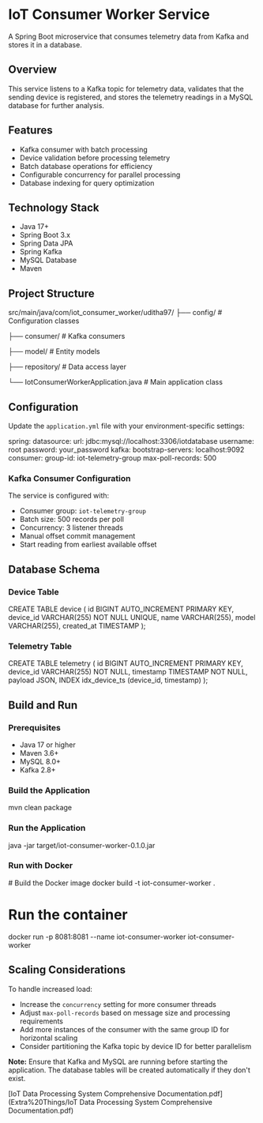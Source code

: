 IoT Consumer Worker Service
===========================

A Spring Boot microservice that consumes telemetry data from Kafka and stores it in a database.

Overview
--------

This service listens to a Kafka topic for telemetry data, validates that the sending device is registered, and stores the telemetry readings in a MySQL database for further analysis.

Features
--------

*   Kafka consumer with batch processing
*   Device validation before processing telemetry
*   Batch database operations for efficiency
*   Configurable concurrency for parallel processing
*   Database indexing for query optimization

Technology Stack
----------------

*   Java 17+
*   Spring Boot 3.x
*   Spring Data JPA
*   Spring Kafka
*   MySQL Database
*   Maven

Project Structure
-----------------

src/main/java/com/iot\_consumer\_worker/uditha97/
├── config/             # Configuration classes

├── consumer/           # Kafka consumers

├── model/             # Entity models

├── repository/        # Data access layer

└── IotConsumerWorkerApplication.java  # Main application class


Configuration
-------------

Update the `application.yml` file with your environment-specific settings:

spring:
datasource:
url: jdbc:mysql://localhost:3306/iotdatabase
username: root
password: your\_password
kafka:
bootstrap-servers: localhost:9092
consumer:
group-id: iot-telemetry-group
max-poll-records: 500


### Kafka Consumer Configuration

The service is configured with:

*   Consumer group: `iot-telemetry-group`
*   Batch size: 500 records per poll
*   Concurrency: 3 listener threads
*   Manual offset commit management
*   Start reading from earliest available offset

Database Schema
---------------

### Device Table

CREATE TABLE device (
id BIGINT AUTO\_INCREMENT PRIMARY KEY,
device\_id VARCHAR(255) NOT NULL UNIQUE,
name VARCHAR(255),
model VARCHAR(255),
created\_at TIMESTAMP
);


### Telemetry Table

CREATE TABLE telemetry (
id BIGINT AUTO\_INCREMENT PRIMARY KEY,
device\_id VARCHAR(255) NOT NULL,
timestamp TIMESTAMP NOT NULL,
payload JSON,
INDEX idx\_device\_ts (device\_id, timestamp)
);


Build and Run
-------------

### Prerequisites

*   Java 17 or higher
*   Maven 3.6+
*   MySQL 8.0+
*   Kafka 2.8+

### Build the Application

mvn clean package

### Run the Application

java -jar target/iot-consumer-worker-0.1.0.jar

### Run with Docker

\# Build the Docker image
docker build -t iot-consumer-worker .

# Run the container
docker run -p 8081:8081 --name iot-consumer-worker iot-consumer-worker


Scaling Considerations
----------------------

To handle increased load:

*   Increase the `concurrency` setting for more consumer threads
*   Adjust `max-poll-records` based on message size and processing requirements
*   Add more instances of the consumer with the same group ID for horizontal scaling
*   Consider partitioning the Kafka topic by device ID for better parallelism

**Note:** Ensure that Kafka and MySQL are running before starting the application. The database tables will be created automatically if they don't exist.

[IoT Data Processing System Comprehensive Documentation.pdf](Extra%20Things/IoT Data Processing System Comprehensive Documentation.pdf)
